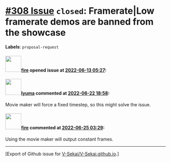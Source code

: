 # [\#308 Issue](https://github.com/V-Sekai/V-Sekai.github.io/issues/308) `closed`: Framerate|Low framerate demos are banned from the showcase
**Labels**: `proposal-request`


#### <img src="https://avatars.githubusercontent.com/u/32321?u=c2e06a3d2b49a467aa907e54aa259516440267cc&v=4" width="50">[fire](https://github.com/fire) opened issue at [2022-06-13 05:27](https://github.com/V-Sekai/V-Sekai.github.io/issues/308):



#### <img src="https://avatars.githubusercontent.com/u/39946030?v=4" width="50">[lyuma](https://github.com/lyuma) commented at [2022-06-22 18:58](https://github.com/V-Sekai/V-Sekai.github.io/issues/308#issuecomment-1163494324):

Movie maker will force a fixed timestep, so this might solve the issue.

#### <img src="https://avatars.githubusercontent.com/u/32321?u=c2e06a3d2b49a467aa907e54aa259516440267cc&v=4" width="50">[fire](https://github.com/fire) commented at [2022-06-25 03:29](https://github.com/V-Sekai/V-Sekai.github.io/issues/308#issuecomment-1166181859):

Using the movie maker will output constant frames.


-------------------------------------------------------------------------------



[Export of Github issue for [V-Sekai/V-Sekai.github.io](https://github.com/V-Sekai/V-Sekai.github.io).]

